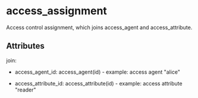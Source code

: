 # access_assignment

Access control assignment, which joins access_agent and access_attribute.


## Attributes

join:

  * access_agent_id: access_agent(id) - example: access agent "alice"


  * access_attribute_id: access_attribute(id) - example: access attribute "reader"



